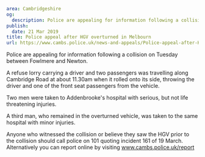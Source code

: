 ```yaml
area: Cambridgeshire
og:
  description: Police are appealing for information following a collision on Tuesday between Fowlmere and Newton.
publish:
  date: 21 Mar 2019
title: Police appeal after HGV overturned in Melbourn
url: https://www.cambs.police.uk/news-and-appeals/Police-appeal-after-HGV-overturned-in-Melbourn
```

Police are appealing for information following a collision on Tuesday between Fowlmere and Newton.

A refuse lorry carrying a driver and two passengers was travelling along Cambridge Road at about 11.30am when it rolled onto its side, throwing the driver and one of the front seat passengers from the vehicle.

Two men were taken to Addenbrooke's hospital with serious, but not life threatening injuries.

A third man, who remained in the overturned vehicle, was taken to the same hospital with minor injuries.

Anyone who witnessed the collision or believe they saw the HGV prior to the collision should call police on 101 quoting incident 161 of 19 March. Alternatively you can report online by visiting www.cambs.police.uk/report
